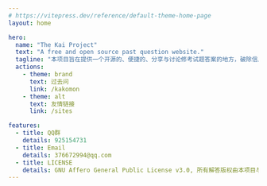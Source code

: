 ```yaml
---
# https://vitepress.dev/reference/default-theme-home-page
layout: home

hero:
  name: "The Kai Project"
  text: "A free and open source past question website."
  tagline: "本项目旨在提供一个开源的、便捷的、分享与讨论修考试题答案的地方，破除信息之壁。"
  actions:
    - theme: brand
      text: 过去问
      link: /kakomon
    - theme: alt
      text: 友情链接
      link: /sites

features:
  - title: QQ群
    details: 925154731
  - title: Email
    details: 376672994@qq.com
  - title: LICENSE
    details: GNU Affero General Public License v3.0, 所有解答版权由本项目与作者所有, 试题版权归出题方（校方）所有。
---
```


